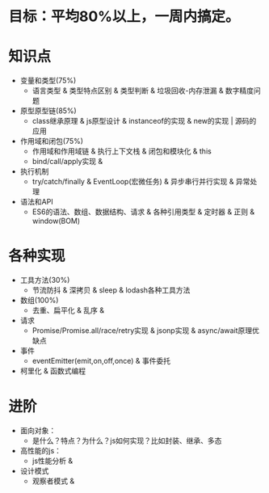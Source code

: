 # 目标：平均80%以上，一周内搞定。
# 知识点
* 变量和类型(75%)
    - 语言类型 & 类型特点区别 & 类型判断 & 垃圾回收-内存泄漏 & 数字精度问题
* 原型原型链(85%)
    - class继承原理 & js原型设计 & instanceof的实现 & new的实现 | 源码的应用
* 作用域和闭包(75%)
    - 作用域和作用域链 & 执行上下文栈 & 闭包和模块化 & this
    - bind/call/apply实现 & 
* 执行机制
    - try/catch/finally & EventLoop(宏微任务) & 异步串行并行实现 & 异常处理
* 语法和API
    - ES6的语法、数组、数据结构、请求 & 各种引用类型 & 定时器 & 正则 & window(BOM)

# 各种实现
* 工具方法(30%)
    - 节流防抖 & 深拷贝 & sleep & lodash各种工具方法
* 数组(100%)
    - 去重、扁平化 & 乱序 & 
* 请求
    - Promise/Promise.all/race/retry实现 & jsonp实现 & async/await原理优缺点
* 事件
    - eventEmitter(emit,on,off,once) & 事件委托
* 柯里化 & 函数式编程

# 进阶
* 面向对象：
    - 是什么？特点？为什么？js如何实现？比如封装、继承、多态
* 高性能的js：
    - js性能分析 & 
* 设计模式
    - 观察者模式 & 
